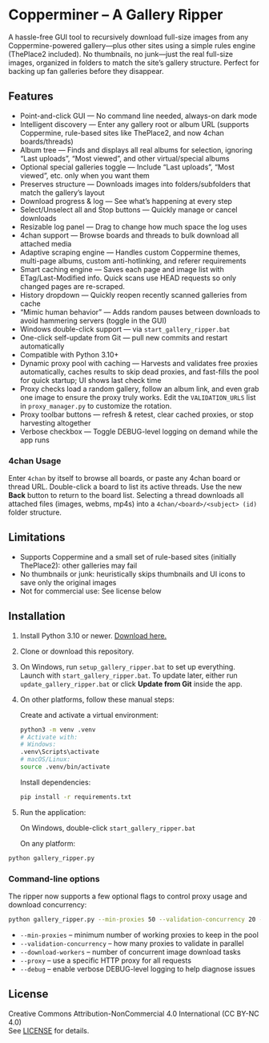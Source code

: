 # Copperminer – A Gallery Ripper

A hassle-free GUI tool to recursively download full-size images from any Coppermine-powered gallery—plus other sites using a simple rules engine (ThePlace2 included). No thumbnails, no junk—just the real full-size images, organized in folders to match the site’s gallery structure. Perfect for backing up fan galleries before they disappear.

## Features

- Point-and-click GUI — No command line needed, always-on dark mode
- Intelligent discovery — Enter any gallery root or album URL (supports Coppermine, rule-based sites like ThePlace2, and now 4chan boards/threads)
- Album tree — Finds and displays all real albums for selection, ignoring “Last uploads”, “Most viewed”, and other virtual/special albums
- Optional special galleries toggle — Include “Last uploads”, “Most viewed”, etc. only when you want them
- Preserves structure — Downloads images into folders/subfolders that match the gallery’s layout
- Download progress & log — See what’s happening at every step
- Select/Unselect all and Stop buttons — Quickly manage or cancel downloads
- Resizable log panel — Drag to change how much space the log uses
- 4chan support — Browse boards and threads to bulk download all attached media
- Adaptive scraping engine — Handles custom Coppermine themes, multi-page albums, custom anti-hotlinking, and referer requirements
- Smart caching engine — Saves each page and image list with ETag/Last-Modified info. Quick scans use HEAD requests so only changed pages are re-scraped.
- History dropdown — Quickly reopen recently scanned galleries from cache
- “Mimic human behavior” — Adds random pauses between downloads to avoid hammering servers (toggle in the GUI)
- Windows double-click support — via `start_gallery_ripper.bat`
- One-click self-update from Git — pull new commits and restart automatically
- Compatible with Python 3.10+
- Dynamic proxy pool with caching — Harvests and validates free proxies automatically, caches results to skip dead proxies, and fast-fills the pool for quick startup; UI shows last check time
- Proxy checks load a random gallery, follow an album link, and even grab one image to ensure the proxy truly works. Edit the `VALIDATION_URLS` list in `proxy_manager.py` to customize the rotation.
- Proxy toolbar buttons — refresh & retest, clear cached proxies, or stop harvesting altogether
- Verbose checkbox — Toggle DEBUG-level logging on demand while the app runs

### 4chan Usage

Enter `4chan` by itself to browse all boards, or paste any 4chan board or thread
URL. Double-click a board to list its active threads. Use the new **Back** button
to return to the board list. Selecting a thread downloads all attached files
(images, webms, mp4s) into a `4chan/<board>/<subject> (id)` folder structure.

## Limitations

- Supports Coppermine and a small set of rule-based sites (initially ThePlace2): other galleries may fail
- No thumbnails or junk: heuristically skips thumbnails and UI icons to save only the original images
- Not for commercial use: See license below

## Installation

1. Install Python 3.10 or newer. [Download here.](https://www.python.org/downloads/)
2. Clone or download this repository.
3. On Windows, run `setup_gallery_ripper.bat` to set up everything. Launch with `start_gallery_ripper.bat`.
   To update later, either run `update_gallery_ripper.bat` or click **Update from Git** inside the app.
4. On other platforms, follow these manual steps:

   Create and activate a virtual environment:

   ```bash
   python3 -m venv .venv
   # Activate with:
   # Windows:
   .venv\Scripts\activate
   # macOS/Linux:
   source .venv/bin/activate
   ```

   Install dependencies:

   ```bash
   pip install -r requirements.txt
   ```

5. Run the application:

   On Windows, double-click `start_gallery_ripper.bat`

   On any platform:

  ```bash
  python gallery_ripper.py
  ```

### Command-line options

The ripper now supports a few optional flags to control proxy usage and
download concurrency:

```bash
python gallery_ripper.py --min-proxies 50 --validation-concurrency 20 --download-workers 4
```

- `--min-proxies` – minimum number of working proxies to keep in the pool
- `--validation-concurrency` – how many proxies to validate in parallel
- `--download-workers` – number of concurrent image download tasks
- `--proxy` – use a specific HTTP proxy for all requests
- `--debug` – enable verbose DEBUG-level logging to help diagnose issues

## License

Creative Commons Attribution-NonCommercial 4.0 International (CC BY-NC 4.0)  
See [LICENSE](LICENSE) for details.

